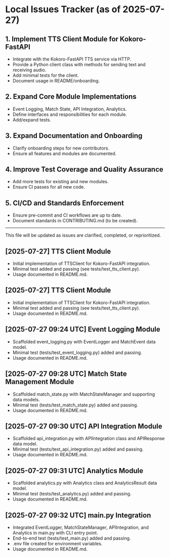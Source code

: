 # Local Issues Tracker (as of 2025-07-27)

## 1. Implement TTS Client Module for Kokoro-FastAPI
- Integrate with the Kokoro-FastAPI TTS service via HTTP.
- Provide a Python client class with methods for sending text and receiving audio.
- Add minimal tests for the client.
- Document usage in README/onboarding.

## 2. Expand Core Module Implementations
- Event Logging, Match State, API Integration, Analytics.
- Define interfaces and responsibilities for each module.
- Add/expand tests.

## 3. Expand Documentation and Onboarding
- Clarify onboarding steps for new contributors.
- Ensure all features and modules are documented.

## 4. Improve Test Coverage and Quality Assurance
- Add more tests for existing and new modules.
- Ensure CI passes for all new code.

## 5. CI/CD and Standards Enforcement
- Ensure pre-commit and CI workflows are up to date.
- Document standards in CONTRIBUTING.md (to be created).

---

This file will be updated as issues are clarified, completed, or reprioritized.

## [2025-07-27] TTS Client Module
- Initial implementation of TTSClient for Kokoro-FastAPI integration.
- Minimal test added and passing (see tests/test_tts_client.py).
- Usage documented in README.md.


## [2025-07-27] TTS Client Module
- Initial implementation of TTSClient for Kokoro-FastAPI integration.
- Minimal test added and passing (see tests/test_tts_client.py).
- Usage documented in README.md.

## [2025-07-27 09:24 UTC] Event Logging Module
- Scaffolded event_logging.py with EventLogger and MatchEvent data model.
- Minimal test (tests/test_event_logging.py) added and passing.
- Usage documented in README.md.

## [2025-07-27 09:28 UTC] Match State Management Module
- Scaffolded match_state.py with MatchStateManager and supporting data models.
- Minimal test (tests/test_match_state.py) added and passing.
- Usage documented in README.md.

## [2025-07-27 09:30 UTC] API Integration Module
- Scaffolded api_integration.py with APIIntegration class and APIResponse data model.
- Minimal test (tests/test_api_integration.py) added and passing.
- Usage documented in README.md.

## [2025-07-27 09:31 UTC] Analytics Module
- Scaffolded analytics.py with Analytics class and AnalyticsResult data model.
- Minimal test (tests/test_analytics.py) added and passing.
- Usage documented in README.md.

## [2025-07-27 09:32 UTC] main.py Integration
- Integrated EventLogger, MatchStateManager, APIIntegration, and Analytics in main.py with CLI entry point.
- End-to-end test (tests/test_main.py) added and passing.
- .env file created for environment variables.
- Usage documented in README.md.
